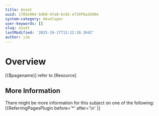 ```yaml
---
title: Asset
uuid: 1785e964-bd68-47a8-bc92-ef39f6a3d40e
system-category: developer
user-keywords: []
slug: asset
lastModified: '2025-10-17T13:12:10.364Z'
author: jim
---
```

# Overview
[{$pagename}] refer to [Resource]

## More Information
There might be more information for this subject on one of the following:
[{ReferringPagesPlugin before='*' after='\n' }]
